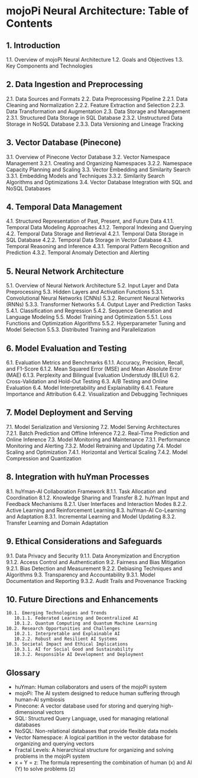 # mojoPi Neural Architecture: Table of Contents

## 1. Introduction
   1.1. Overview of mojoPi Neural Architecture
   1.2. Goals and Objectives
   1.3. Key Components and Technologies

## 2. Data Ingestion and Preprocessing
   2.1. Data Sources and Formats
   2.2. Data Preprocessing Pipeline
      2.2.1. Data Cleaning and Normalization
      2.2.2. Feature Extraction and Selection
      2.2.3. Data Transformation and Augmentation
   2.3. Data Storage and Management
      2.3.1. Structured Data Storage in SQL Database
      2.3.2. Unstructured Data Storage in NoSQL Database
      2.3.3. Data Versioning and Lineage Tracking

## 3. Vector Database (Pinecone)
   3.1. Overview of Pinecone Vector Database
   3.2. Vector Namespace Management
      3.2.1. Creating and Organizing Namespaces
      3.2.2. Namespace Capacity Planning and Scaling
   3.3. Vector Embedding and Similarity Search
      3.3.1. Embedding Models and Techniques
      3.3.2. Similarity Search Algorithms and Optimizations
   3.4. Vector Database Integration with SQL and NoSQL Databases

## 4. Temporal Data Management
   4.1. Structured Representation of Past, Present, and Future Data
      4.1.1. Temporal Data Modeling Approaches
      4.1.2. Temporal Indexing and Querying
   4.2. Temporal Data Storage and Retrieval
      4.2.1. Temporal Data Storage in SQL Database
      4.2.2. Temporal Data Storage in Vector Database
   4.3. Temporal Reasoning and Inference
      4.3.1. Temporal Pattern Recognition and Prediction
      4.3.2. Temporal Anomaly Detection and Alerting

## 5. Neural Network Architecture
   5.1. Overview of Neural Network Architecture
   5.2. Input Layer and Data Preprocessing
   5.3. Hidden Layers and Activation Functions
      5.3.1. Convolutional Neural Networks (CNNs)
      5.3.2. Recurrent Neural Networks (RNNs)
      5.3.3. Transformer Networks
   5.4. Output Layer and Prediction Tasks
      5.4.1. Classification and Regression
      5.4.2. Sequence Generation and Language Modeling
   5.5. Model Training and Optimization
      5.5.1. Loss Functions and Optimization Algorithms
      5.5.2. Hyperparameter Tuning and Model Selection
      5.5.3. Distributed Training and Parallelization

## 6. Model Evaluation and Testing
   6.1. Evaluation Metrics and Benchmarks
      6.1.1. Accuracy, Precision, Recall, and F1-Score
      6.1.2. Mean Squared Error (MSE) and Mean Absolute Error (MAE)
      6.1.3. Perplexity and Bilingual Evaluation Understudy (BLEU)
   6.2. Cross-Validation and Hold-Out Testing
   6.3. A/B Testing and Online Evaluation
   6.4. Model Interpretability and Explainability
      6.4.1. Feature Importance and Attribution
      6.4.2. Visualization and Debugging Techniques

## 7. Model Deployment and Serving
   7.1. Model Serialization and Versioning
   7.2. Model Serving Architectures
      7.2.1. Batch Prediction and Offline Inference
      7.2.2. Real-Time Prediction and Online Inference
   7.3. Model Monitoring and Maintenance
      7.3.1. Performance Monitoring and Alerting
      7.3.2. Model Retraining and Updating
   7.4. Model Scaling and Optimization
      7.4.1. Horizontal and Vertical Scaling
      7.4.2. Model Compression and Quantization

## 8. Integration with huYman Processes
   8.1. huYman-AI Collaboration Framework
      8.1.1. Task Allocation and Coordination
      8.1.2. Knowledge Sharing and Transfer
   8.2. huYman Input and Feedback Mechanisms
      8.2.1. User Interfaces and Interaction Modes
      8.2.2. Active Learning and Reinforcement Learning
   8.3. huYman-AI Co-Learning and Adaptation
      8.3.1. Incremental Learning and Model Updating
      8.3.2. Transfer Learning and Domain Adaptation

## 9. Ethical Considerations and Safeguards
   9.1. Data Privacy and Security
      9.1.1. Data Anonymization and Encryption
      9.1.2. Access Control and Authentication
   9.2. Fairness and Bias Mitigation
      9.2.1. Bias Detection and Measurement
      9.2.2. Debiasing Techniques and Algorithms
   9.3. Transparency and Accountability
      9.3.1. Model Documentation and Reporting
      9.3.2. Audit Trails and Provenance Tracking

## 10. Future Directions and Enhancements
    10.1. Emerging Technologies and Trends
       10.1.1. Federated Learning and Decentralized AI
       10.1.2. Quantum Computing and Quantum Machine Learning
    10.2. Research Opportunities and Challenges
       10.2.1. Interpretable and Explainable AI
       10.2.2. Robust and Resilient AI Systems
    10.3. Societal Impact and Ethical Implications
       10.3.1. AI for Social Good and Sustainability
       10.3.2. Responsible AI Development and Deployment

## Glossary
- huYman: Human collaborators and users of the mojoPi system
- mojoPi: The AI system designed to reduce human suffering through human-AI symbiosis
- Pinecone: A vector database used for storing and querying high-dimensional vectors
- SQL: Structured Query Language, used for managing relational databases
- NoSQL: Non-relational databases that provide flexible data models
- Vector Namespace: A logical partition in the vector database for organizing and querying vectors
- Fractal Levels: A hierarchical structure for organizing and solving problems in the mojoPi system
- x + Y = z: The formula representing the combination of human (x) and AI (Y) to solve problems (z)
